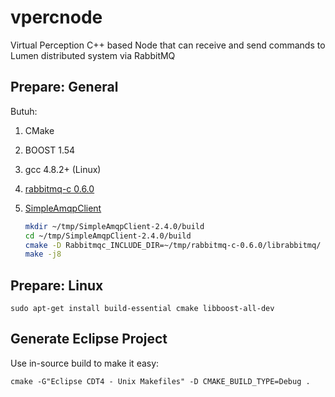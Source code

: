 # vpercnode
Virtual Perception C++ based Node that can receive and send commands to Lumen distributed system via RabbitMQ

## Prepare: General

Butuh:

1. CMake 
2. BOOST 1.54
3. gcc 4.8.2+ (Linux)
4. [rabbitmq-c 0.6.0](https://github.com/alanxz/rabbitmq-c)
5. [SimpleAmqpClient](https://github.com/alanxz/SimpleAmqpClient)

	```bash
	mkdir ~/tmp/SimpleAmqpClient-2.4.0/build
	cd ~/tmp/SimpleAmqpClient-2.4.0/build
	cmake -D Rabbitmqc_INCLUDE_DIR=~/tmp/rabbitmq-c-0.6.0/librabbitmq/ -D Rabbitmqc_LIBRARY=~/tmp/rabbitmq-c-0.6.0/build/librabbitmq/librabbitmq.so ..
	make -j8
	```

## Prepare: Linux

```
sudo apt-get install build-essential cmake libboost-all-dev
```

## Generate Eclipse Project

Use in-source build to make it easy:

```
cmake -G"Eclipse CDT4 - Unix Makefiles" -D CMAKE_BUILD_TYPE=Debug .
```

